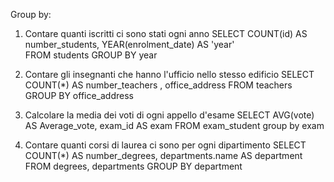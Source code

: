Group by:
1. Contare quanti iscritti ci sono stati ogni anno 
SELECT COUNT(id) AS number_students, YEAR(enrolment_date) AS 'year'  
FROM students
GROUP BY year



2. Contare gli insegnanti che hanno l'ufficio nello stesso edificio 
SELECT COUNT(*) AS number_teachers , office_address 
FROM teachers
GROUP BY office_address



3. Calcolare la media dei voti di ogni appello d'esame 
SELECT AVG(vote) AS Average_vote, exam_id AS exam
FROM exam_student
group by exam


4. Contare quanti corsi di laurea ci sono per ogni dipartimento
SELECT COUNT(*) AS number_degrees, departments.name AS department 
FROM degrees, departments
GROUP BY department